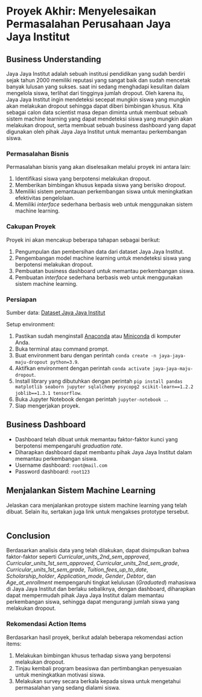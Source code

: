 # Proyek Akhir: Menyelesaikan Permasalahan Perusahaan Jaya Jaya Institut

## Business Understanding

Jaya Jaya Institut adalah sebuah institusi pendidikan yang sudah berdiri sejak tahun 2000 memiliki reputasi yang sangat baik dan sudah mencetak banyak lulusan yang sukses. saat ini sedang menghadapi kesulitan dalam mengelola siswa, terlihat dari tingginya jumlah dropout. Oleh karena itu, Jaya Jaya Institut ingin mendeteksi secepat mungkin siswa yang mungkin akan melakukan dropout sehingga dapat diberi bimbingan khusus. Kita sebagai calon data scientist masa depan diminta untuk membuat sebuah sistem machine learning yang dapat mendeteksi siswa yang mungkin akan melakukan dropout, serta membuat sebuah business dashboard yang dapat digunakan oleh pihak Jaya Jaya Institut untuk memantau perkembangan siswa.

### Permasalahan Bisnis

Permasalahan bisnis yang akan diselesaikan melalui proyek ini antara lain:

1. Identifikasi siswa yang berpotensi melakukan dropout.
2. Memberikan bimbingan khusus kepada siswa yang berisiko dropout.
3. Memiliki sistem pemantauan perkembangan siswa untuk meningkatkan efektivitas pengelolaan.
4. Memiliki *interface* sederhana berbasis web untuk menggunakan sistem machine learning.

### Cakupan Proyek

Proyek ini akan mencakup beberapa tahapan sebagai berikut:

1. Pengumpulan dan pembersihan data dari dataset Jaya Jaya Institut.
2. Pengembangan model machine learning untuk mendeteksi siswa yang berpotensi melakukan dropout.
3. Pembuatan business dashboard untuk memantau perkembangan siswa.
4. Pembuatan *interface* sederhana berbasis web untuk menggunakan sistem machine learning.

### Persiapan

Sumber data: [Dataset Jaya Jaya Institut](https://github.com/dicodingacademy/dicoding_dataset/tree/main/students_performance)

Setup environment:

1. Pastikan sudah menginstall [Anaconda](https://www.anaconda.com/products/individual) atau [Miniconda](https://docs.conda.io/en/latest/miniconda.html) di komputer Anda.
2. Buka terminal atau command prompt.
3. Buat environment baru dengan perintah `conda create -n jaya-jaya-maju-dropout python=3.9`.
4. Aktifkan environment dengan perintah `conda activate jaya-jaya-maju-dropout`.
5. Install library yang dibutuhkan dengan perintah `pip install pandas matplotlib seaborn jupyter sqlalchemy psycopg2 scikit-learn==1.2.2 joblib==1.3.1 tensorflow`.
6. Buka Jupyter Notebook dengan perintah `jupyter-notebook .`.
7. Siap mengerjakan proyek.

## Business Dashboard

- Dashboard telah dibuat untuk memantau faktor-faktor kunci yang berpotensi mempengaruhi *graduation rate*.
- Diharapkan dashboard dapat membantu pihak Jaya Jaya Institut dalam memantau perkembangan siswa.
- Username dashboard: `root@mail.com`
- Password dashboard: `root123`

## Menjalankan Sistem Machine Learning

Jelaskan cara menjalankan protoype sistem machine learning yang telah dibuat. Selain itu, sertakan juga link untuk mengakses prototype tersebut.

```

```

## Conclusion

Berdasarkan analisis data yang telah dilakukan, dapat disimpulkan bahwa faktor-faktor seperti *Curricular_units_2nd_sem_approved*, *Curricular_units_1st_sem_approved*, *Curricular_units_2nd_sem_grade*, *Curricular_units_1st_sem_grade*, *Tuition_fees_up_to_date*, *Scholarship_holder*, *Application_mode*, *Gender*, *Debtor*, dan *Age_at_enrollment* mempengaruhi tingkat kelulusan (*Graduated*) mahasiswa di Jaya Jaya Institut dan berlaku sebaliknya, dengan dashboard, diharapkan dapat mempermudah pihak Jaya Jaya Institut dalam memantau perkembangan siswa, sehingga dapat mengurangi jumlah siswa yang melakukan dropout.

### Rekomendasi Action Items

Berdasarkan hasil proyek, berikut adalah beberapa rekomendasi action items:

1. Melakukan bimbingan khusus terhadap siswa yang berpotensi melakukan dropout.
2. Tinjau kembali program beasiswa dan pertimbangkan penyesuaian untuk meningkatkan motivasi siswa.
3. Melakukan survey secara berkala kepada siswa untuk mengetahui permasalahan yang sedang dialami siswa.
